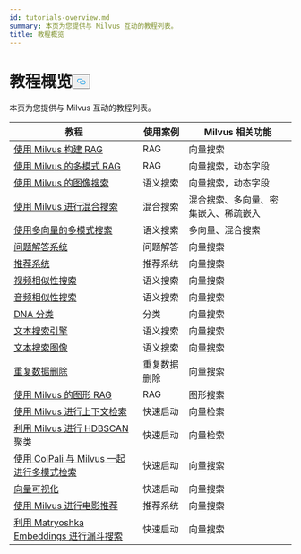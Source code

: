 ```yaml
---
id: tutorials-overview.md
summary: 本页为您提供与 Milvus 互动的教程列表。
title: 教程概览
---
```

<h1 id="Tutorials-Overview" class="common-anchor-header">教程概览<button data-href="#Tutorials-Overview" class="anchor-icon" translate="no">
      <svg translate="no"
        aria-hidden="true"
        focusable="false"
        height="20"
        version="1.1"
        viewBox="0 0 16 16"
        width="16"
      >
        <path
          fill="#0092E4"
          fill-rule="evenodd"
          d="M4 9h1v1H4c-1.5 0-3-1.69-3-3.5S2.55 3 4 3h4c1.45 0 3 1.69 3 3.5 0 1.41-.91 2.72-2 3.25V8.59c.58-.45 1-1.27 1-2.09C10 5.22 8.98 4 8 4H4c-.98 0-2 1.22-2 2.5S3 9 4 9zm9-3h-1v1h1c1 0 2 1.22 2 2.5S13.98 12 13 12H9c-.98 0-2-1.22-2-2.5 0-.83.42-1.64 1-2.09V6.25c-1.09.53-2 1.84-2 3.25C6 11.31 7.55 13 9 13h4c1.45 0 3-1.69 3-3.5S14.5 6 13 6z"
        ></path>
      </svg>
    </button></h1><p>本页为您提供与 Milvus 互动的教程列表。</p>
<table>
<thead>
<tr><th>教程</th><th>使用案例</th><th>Milvus 相关功能</th></tr>
</thead>
<tbody>
<tr><td><a href="/docs/zh/build-rag-with-milvus.md">使用 Milvus 构建 RAG</a></td><td>RAG</td><td>向量搜索</td></tr>
<tr><td><a href="/docs/zh/multimodal_rag_with_milvus.md">使用 Milvus 的多模式 RAG</a></td><td>RAG</td><td>向量搜索，动态字段</td></tr>
<tr><td><a href="/docs/zh/image_similarity_search.md">使用 Milvus 的图像搜索</a></td><td>语义搜索</td><td>向量搜索，动态字段</td></tr>
<tr><td><a href="/docs/zh/hybrid_search_with_milvus.md">使用 Milvus 进行混合搜索</a></td><td>混合搜索</td><td>混合搜索、多向量、密集嵌入、稀疏嵌入</td></tr>
<tr><td><a href="/docs/zh/multimodal_rag_with_milvus.md">使用多向量的多模式搜索</a></td><td>语义搜索</td><td>多向量、混合搜索</td></tr>
<tr><td><a href="/docs/zh/question_answering_system.md">问题解答系统</a></td><td>问题解答</td><td>向量搜索</td></tr>
<tr><td><a href="/docs/zh/recommendation_system.md">推荐系统</a></td><td>推荐系统</td><td>向量搜索</td></tr>
<tr><td><a href="/docs/zh/video_similarity_search.md">视频相似性搜索</a></td><td>语义搜索</td><td>向量搜索</td></tr>
<tr><td><a href="/docs/zh/audio_similarity_search.md">音频相似性搜索</a></td><td>语义搜索</td><td>向量搜索</td></tr>
<tr><td><a href="/docs/zh/dna_sequence_classification.md">DNA 分类</a></td><td>分类</td><td>向量搜索</td></tr>
<tr><td><a href="/docs/zh/text_search_engine.md">文本搜索引擎</a></td><td>语义搜索</td><td>向量搜索</td></tr>
<tr><td><a href="/docs/zh/text_image_search.md">文本搜索图像</a></td><td>语义搜索</td><td>向量搜索</td></tr>
<tr><td><a href="/docs/zh/image_deduplication_system.md">重复数据删除</a></td><td>重复数据删除</td><td>向量搜索</td></tr>
<tr><td><a href="/docs/zh/graph_rag_with_milvus.md">使用 Milvus 的图形 RAG</a></td><td>RAG</td><td>图形搜索</td></tr>
<tr><td><a href="/docs/zh/contextual_retrieval_with_milvus.md">使用 Milvus 进行上下文检索</a></td><td>快速启动</td><td>向量检索</td></tr>
<tr><td><a href="/docs/zh/hdbscan_clustering_with_milvus.md">利用 Milvus 进行 HDBSCAN 聚类</a></td><td>快速启动</td><td>向量检索</td></tr>
<tr><td><a href="/docs/zh/use_ColPali_with_milvus.md">使用 ColPali 与 Milvus 一起进行多模式检索</a></td><td>快速启动</td><td>向量搜索</td></tr>
<tr><td><a href="/docs/zh/vector_visualization.md">向量可视化</a></td><td>快速启动</td><td>向量搜索</td></tr>
<tr><td><a href="/docs/zh/movie_recommendation_with_milvus.md">使用 Milvus 进行电影推荐</a></td><td>推荐系统</td><td>向量搜索</td></tr>
<tr><td><a href="/docs/zh/funnel_search_with_matryoshka.md">利用 Matryoshka Embeddings 进行漏斗搜索</a></td><td>快速启动</td><td>向量搜索</td></tr>
</tbody>
</table>
